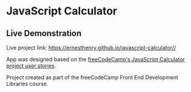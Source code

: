 # JavaScript Calculator

## Live Demonstration 

Live project link: <https://ernesthenry.github.io/javascript-calculator//> 

App was designed based on the [freeCodeCamp's JavaScript Calculator project user stories](https://www.freecodecamp.org/learn/front-end-libraries/front-end-libraries-projects/build-a-javascript-calculator).

Project created as part of the freeCodeCamp Front End Development Libraries course.